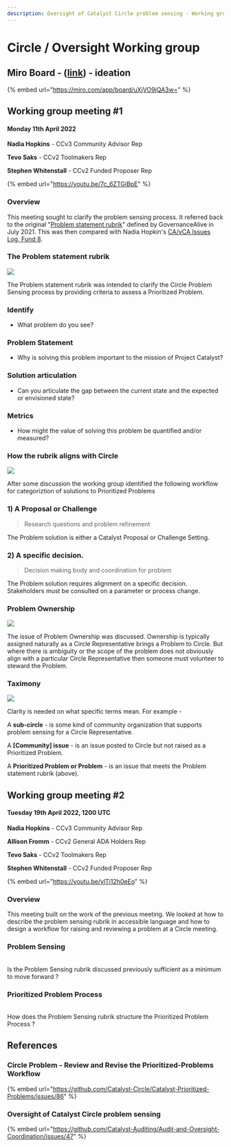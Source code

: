 ```yaml
---
description: Oversight of Catalyst Circle problem sensing - Working group
---
```


# Circle / Oversight Working group

## Miro Board - ([link](https://miro.com/app/board/uXjVO9jQA3w=/)) - ideation

{% embed url="https://miro.com/app/board/uXjVO9jQA3w=" %}

## Working group meeting #1

#### Monday 11th April 2022

**Nadia Hopkins** - CCv3 Community Advisor Rep

**Tevo Saks** - CCv2 Toolmakers Rep

**Stephen Whitenstall** - CCv2 Funded Proposer Rep

{% embed url="https://youtu.be/7c_6ZTGiBpE" %}

### Overview

This meeting sought to clarify the problem sensing process. It referred back to the original "[Problem statement rubrik](https://catalyst-swarm.gitbook.io/catalyst-circle/activities/mvp-lists-of-prioritized-problems#catalyst-circle-aim)" defined by GovernanceAlive in July 2021. This was then compared with Nadia Hopkin's [CA/vCA Issues Log, Fund 8](https://docs.google.com/document/d/1lwJI3pv8esPCSPRPc4b2HEnrSd9xnwU8B5kQooJ89Q4/edit?usp=sharing).

### The Problem statement rubrik

![](<../../.gitbook/assets/2022-04-17 (3).png>)

The Problem statement rubrik was intended to clarify the Circle Problem Sensing process by providing criteria to assess a Prioritized Problem.

### Identify

* What problem do you see?

### Problem Statement

* Why is solving this problem important to the mission of Project Catalyst?

### Solution articulation&#x20;

* Can you articulate the gap between the current state and the expected or envisioned state?

### Metrics

* How might the value of solving this problem be quantified and/or measured?

### How the rubrik aligns with Circle

![](<../../.gitbook/assets/2022-04-17 (4).png>)

After some discussion the working group identified the following workflow for categoriztion of solutions to Prioritized Problems

### 1) A Proposal or Challenge

> Research questions and problem refinement

The Problem solution is either a Catalyst Proposal or Challenge Setting.

### 2) A specific decision.

> Decision making body and coordination for problem

The Problem solution requires alignment on a specific decision. Stakeholders must be consulted on a parameter or process change.

### Problem Ownership

![](<../../.gitbook/assets/2022-04-17 (5).png>)

The issue of Problem Ownership was discussed. Ownership is typically assigned naturally as a Circle Representative brings a Problem to Circle. But where there is ambiguity or the scope of the problem does not obviously align with a particular Circle Representative then someone must volunteer to steward the Problem.

### Taximony

![](<../../.gitbook/assets/2022-04-17 (6).png>)

Clarity is needed on what specific terms mean. For example -

A **sub-circle** - is some kind of community organization that supports problem sensing for a Circle Representative.

A **\[Community] issue** - is an issue posted to Circle but not raised as a Prioritized Problem.

A **Prioritized Problem or Problem** - is an issue that meets the Problem statement rubrik (above).

## Working group meeting #2

#### Tuesday 19th April 2022, 1200 UTC

**Nadia Hopkins** - CCv3 Community Advisor Rep

**Allison Fromm** - CCv2 General ADA Holders Rep

**Tevo Saks** - CCv2 Toolmakers Rep

**Stephen Whitenstall** - CCv2 Funded Proposer Rep

{% embed url="https://youtu.be/ylTi12h0eEo" %}

### **Overview**

This meeting built on the work of the previous meeting. We looked at how to describe the problem sensing rubrik in accessible language and how to design a workflow for raising and reviewing a problem at a Circle meeting.

### **Problem Sensing**

\
Is the Problem Sensing rubrik discussed previously sufficient as a minimum to move forward ?&#x20;

### **Prioritized Problem Process**

\
How does the Problem Sensing rubrik structure the Prioritized Problem Process ?&#x20;

## References

### Circle Problem - Review and Revise the Prioritized-Problems Workflow

{% embed url="https://github.com/Catalyst-Circle/Catalyst-Prioritized-Problems/issues/86" %}

### Oversight of Catalyst Circle problem sensing

{% embed url="https://github.com/Catalyst-Auditing/Audit-and-Oversight-Coordination/issues/47" %}

